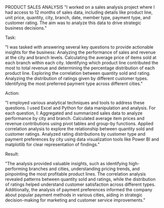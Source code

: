 PRODUCT SALES ANALYSIS
"I worked on a sales analysis project where I had access to 12 months of sales data, including
details like product line, unit price, quantity, city, branch, date, member type,
payment type, and customer rating. The aim was to analyze this data to drive
strategic business decisions."

Task: 

"I was tasked with answering several key questions to provide actionable insights for the
business:
Analyzing the performance of sales and revenue at the city and branch levels.
Calculating the average price of items sold at each branch within each city.
Identifying which product line contributed the most to total revenue and determining the
percentage distribution of each product line.
Exploring the correlation between quantity sold and rating.
Analyzing the distribution of ratings given by different customer types.
Identifying the most preferred payment type across different cities."

Action: 

"I employed various analytical techniques and tools to address these questions. I used Excel
and Python for data manipulation and analysis. For each question, I:
Aggregated and summarized sales data to analyze performance by city and branch.
Calculated average item prices and revenue contributions using pivot tables and group-by
functions.
Applied correlation analysis to explore the relationship between quantity sold and customer
ratings.
Analyzed rating distributions by customer type and payment preferences by city using data
visualization tools like Power BI and matplotlib for clear representation of
findings."

Result:

"The analysis provided valuable insights, such as identifying high-performing branches and
cities, understanding pricing trends, and pinpointing the most profitable product
lines. The correlation analysis revealed patterns between quantity sold and ratings,
while the distribution of ratings helped understand customer satisfaction across
different types. Additionally, the analysis of payment preferences informed the
company about popular payment methods in various cities, aiding in strategic
decision-making for marketing and customer service improvements."

